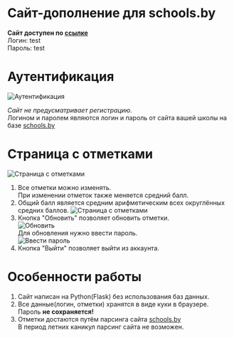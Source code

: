 # Сайт-дополнение для schools.by

**Сайт доступен по <a href='http://MaxZayats.pythonanywhere.com/'>ссылке</a>**<br>
Логин: test<br>Пароль: test

# Аутентификация
  ![Аутентификация](https://i.imgur.com/N7Zg5OQ.png)
    
  *Сайт не предусматривает регистрацию.*<br>
  Логином и паролем являются логин и пароль от сайта вашей школы на базе <a href='https://schools.by/'>schools.by</a>

# Страница с отметками
  ![Страница с отметками](https://i.imgur.com/kQaUfvj.png)
1. Все отметки можно изменять.<br>
   При изменении отметок также меняется средний балл.
2. Общий балл является средним арифметическим всех округлённых средних баллов.
    ![Страница с отметками](https://i.imgur.com/vmrW5m3.png)
3. Кнопка "Обновить" позволяет обновить отметки.<br>
   ![Обновить](https://i.imgur.com/uksQgLr.png)<br>
   Для обновления нужно ввести пароль.<br>
   ![Ввести пароль](https://i.imgur.com/Vw7ssbi.png)
4. Кнопка "Выйти" позволяет выйти из аккаунта.

# Особенности работы
1. Сайт написан на Python(Flask) без использования баз данных.
2. Все данные(логин, отметки) хранятся в виде куки в браузере.<br>
   Пароль **не сохраняется!**
3. Отметки достаются путём парсинга сайта <a href='https://schools.by/'>schools.by</a><br>
   В период летних каникул парсинг сайта не возможен.
